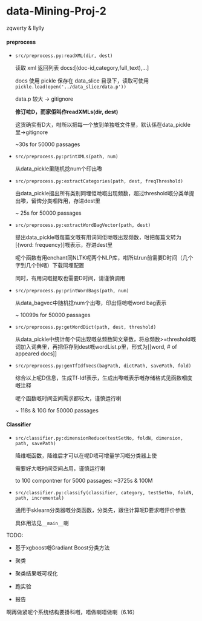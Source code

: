 # data-Mining-Proj-2
zqwerty & llylly

#### preprocess

+ `src/preprocess.py:readXML(dir, dest)`

  读取 xml 返回列表 docs:[(doc-id,category,full_text),...]

  docs 使用 pickle 保存在 data_slice 目录下，读取可使用 `pickle.load(open('../data_slice/data.p'))`

  data.p 较大 -> gitignore

  **修订咗D，而家佢叫作readXMLs(dir, dest)**

  这货确实有D大，咁所以把每一个放到单独嘅文件里，默认係在data_pickle里->gitignore

  ~30s for 50000 passages

+ `src/preprocess.py:printXMLs(path, num)`

  从data_pickle里随机捻num个印出嚟

+ `src/preprocess.py:extractCategories(path, dest, freqThreshold)`

  由data_pickle搵出所有类别同埋佢哋嘅出现频数，超过threshold嘅分类单提出嚟，留俾分类嗰阵用，存进dest里

  ~ 25s for 50000 passages

+ `src/preprocess.py:extractWordBagVector(path, dest)`

  提出data_pickle嘅每篇文嘅有用词同佢哋嘅出现频数，咁把每篇文转为[{word: frequency}]嘅表示，存进dest里

  呢个函数有用enchant同NLTK呢两个NLP库，咁所以run前需要D时间（几个字到几个钟啫）下载同埋配置

  同时，有用词嘅提取也需要D时间，请谨慎调用

+ `src/preprocess.py:printWordBags(path, num)`

  从data_bagvec中随机捻num个出嚟，印出佢哋嘅word bag表示

  ~ 10099s for 50000 passages

+ `src/preprocess.py:getWordDict(path, dest, threshold)`

  从data_pickle中统计每个词出现嘅总频数同文章数，将总频数>=threshold嘅词加入词典里，再把佢存到dest嘅wordList.p里，形式为[[word, # of appeared docs]]

+ `src/preprocess.py:genTfIdfVecs(bagPath, dictPath, savePath, fold)`

  综合以上呢D信息，生成Tf-Idf表示，生成出嚟嘅表示嘅存储格式见函数嗰度嘅注释


  呢个函数嘅时间空间需求都较大，谨慎运行喇

  ~ 118s & 10G for 50000 passages

#### Classifier

+ `src/classifier.py:dimensionReduce(testSetNo, foldN, dimension, path, savePath)`

  降维嘅函数，降维后才可以在呢D唔可增量学习嘅分类器上使

  需要好大嘅时间空间占用，谨慎运行喇

  to 100 compontner for 5000 passages: ~3725s & 100M

+ `src/classifier.py:classify(classifier, category, testSetNo, foldN, path, incremental)`

  通用于sklearn分类器嘅分类函数，分类先，跟住计算呢D要求嘅评价参数

  具体用法见`__main__`喇

TODO:

+ 基于xgboost嘅Gradiant Boost分类方法


+ 聚类
+ 聚类结果嘅可视化
+ 跑实验
+ 报告

啊再做紧呢个系统结构要掛科嘅，唔做喇唔做喇（6.16）